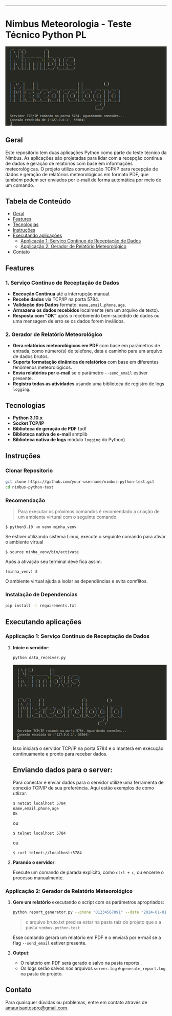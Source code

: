 
---

# Nimbus Meteorologia - Teste Técnico Python PL
![alt text](image-1.png)
## Geral
Este repositório tem duas aplicações Python como parte do teste técnico da Nimbus. As aplicações são projetadas para lidar com a recepção contínua de dados e geração de relatórios com base em informações meteorológicas. O projeto utiliza comunicação TCP/IP para recepção de dados e geração de relatórios meteorológicos em formato PDF, que também podem ser enviados por e-mail de forma automática por meio de um comando.

## Tabela de Conteúdo
- [Geral](#Geral)
- [Features](#features)
- [Tecnologias](#tecnologias)
- [Instruções](#instruções)
- [Executando aplicações](#executando-aplicações)
  - [Applicação 1: Serviço Continuo de Receptação de Dados](#applicação-1-serviço-continuo-de-receptação-de-dados)
  - [Applicação 2: Gerador de Relatório Meteorológico](#applicação-2-gerador-de-relatório-meteorológico)
- [Contato](#contato)

## Features

### 1. Serviço Continuo de Receptação de Dados
- **Execução Contínua** até a interrupção manual.
- **Recebe dados** via TCP/IP na porta 5784.
- **Validação dos Dados** formato: `name,email,phone,age`.
- **Armazena os dados recebidos** localmente (em um arquivo de texto).
- **Resposta com "OK"** após o recebimento bem-sucedido de dados ou uma mensagem de erro se os dados forem inválidos.

### 2. Gerador de Relatório Meteorológico
- **Gera relatórios meteorológicos em PDF** com base em parâmetros de entrada, como número(s) de telefone, data e caminho para um arquivo de dados brutos.
- **Suporta formatação dinâmica de relatórios** com base em diferentes fenômenos meteorológicos.
- **Envia relatórios por e-mail** se o parâmetro `--send_email` estiver presente.
- **Registra todas as atividades** usando uma biblioteca de registro de logs `logging`.

## Tecnologias
- **Python 3.10.x**
- **Socket TCP/IP**
- **Biblioteca de geração de PDF** fpdf
- **Biblioteca nativa de e-mail** smtplib
- **Biblioteca nativa de logs** módulo `logging` do Python)

## Instruções

### Clonar Repositorio
```bash
git clone https://github.com/your-username/nimbus-python-test.git
cd nimbus-python-test
```

### Recomendação
> Para executar os próximos comandos é recomendado a criação de um ambiente virtural com o seguinte comando.
```
$ python3.10 -m venv minha_venv
```
Se estiver utilizando sistema Linux, execute o seguinte comando para ativar o ambiente virtual
```
$ source minha_venv/bin/activate
```
Após a ativação seu terminal deve fica assim:
```
(minha_venv) $
```
O ambiente virtual ajuda a isolar as dependências e evita comflitos.
### Instalação de  Dependencias

```bash
pip install -r requirements.txt
```

## Executando aplicações

### Applicação 1: Serviço Continuo de Receptação de Dados
1. **Inicie o servidor**:
   ```bash
   python data_receiver.py
   ```
   ![alt text](image.png)
   
   Isso iniciará o servidor TCP/IP na porta 5784 e o manterá em execução continuamente e pronto para receber dados.

   ## **Enviando dados para o server**:

   Para conectar e enviar dados para o servidor utilize uma ferramenta de conexão TCP/IP de sua preferência.
   Aqui estão exemplos de como utlizar.
   
   ```
   $ netcat localhost 5784
   name,email,phone,age
   Ok
   ```
   ou
   ```
   $ telnet localhost 5784
   ```
   ou
   ```
   $ curl telnet://localhost:5784
   ```


2. **Parando o servidor**:

   Execute um comando de parada explícito, como `ctrl + c`, ou encerre o processo manualmente.

### Applicação 2: Gerador de Relatório Meteorológico
1. **Gere um relatório** executando o script com os parâmetros apropriados:
   ```bash
   python report_generator.py --phone "01234567891" --date "2024-01-01T00:00" --file "bruto.txt" --send_email
   ```
   > o arquivo bruto.txt precisa estar na pasta raiz do projeto que a a pasta `nimbus-python-test`

   Esse comando gerará um relatório em PDF e o enviará por e-mail se a flag `--send_email` estiver presente.

2. **Output**:
   - O relatório em PDF será gerado e salvo na pasta reports .
   - Os logs serão salvos nos arquivos `server.log` e `generate_report.log` na pasta do projeto.

## Contato

Para quaisquer dúvidas ou problemas, entre em contato através de [amaurisantospro@gmail.com](mailto:amaurisantospro@gmail.com).
